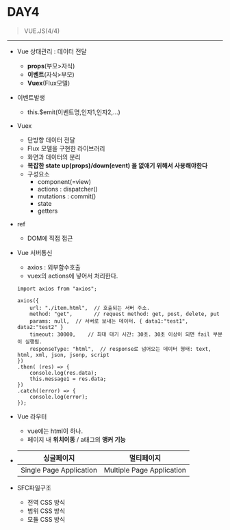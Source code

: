# DAY4

> VUE.JS(4/4)
 --- 
 * Vue 상태관리 : 데이터 전달
    - **props**(부모>자식)
    - **이벤트**(자식>부모)
    - **Vuex**(Flux모델)

 * 이벤트발생
    - this.$emit(이벤트명,인자1,인자2,...)

 * Vuex
    - 단방향 데이터 전달
    - Flux 모델을 구현한 라이브러리
    - 화면과 데이터의 분리
    - **복잡한  state up(props)/down(event) 을 없애기 위해서 사용해야한다**
    - 구성요소
      + component(=view)
      + actions : dispatcher()
      + mutations : commit()
      + state
      + getters

 * ref
    - DOM에 직접 접근

 * Vue 서버통신
    - axios : 외부함수호출
    - vuex의 actions에 넣어서 처리한다.
    ```
    import axios from "axios";

    axios({
        url: "./item.html",  // 호출되는 서버 주소.
        method: "get",       // request method: get, post, delete, put
        params: null,  // 서버로 보내는 데이터. { data1:"test1", data2:"test2" }
        timeout: 30000,    // 최대 대기 시간: 30초. 30초 이상이 되면 fail 부분이 실행됨.
        responseType: "html",  // response로 넘어오는 데이터 형태: text, html, xml, json, jsonp, script
    })
    .then( (res) => {
        console.log(res.data);
        this.message1 = res.data;
    })
    .catch((error) => {
        console.log(error);
    });

    ``` 
    
 * Vue 라우터
    - vue에는 html이 하나.
    - 페이지 내 **위치이동** / a태그의 **앵커 기능**

 * |싱글페이지 | 멀티페이지|
   |:-------:|:----------:|
   |Single Page Application|Multiple Page Application|
   
 * SFC파일구조
    - 전역 CSS 방식
    - 범위 CSS 방식
    - 모듈 CSS 방식
